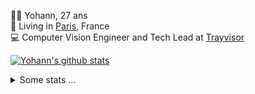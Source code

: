 <p>
  👨🏻 <bold>Yohann</bold>, 27 ans<br/>
  💼 Living in <a href="https://www.google.com/maps?q=paris">Paris</a>, France<br/>
  💻 Computer Vision Engineer and Tech Lead at <a href="https://trayvisor.com/">Trayvisor</a><br/>
</p>

<a href="https://github.com/anuraghazra/github-readme-stats"><img align="center" src="https://github-readme-stats-go94hl40s-yohann84l.vercel.app//api?username=yohann84L&show_icons=true&include_all_commits=true" alt="Yohann's github stats" /> </a>


<details>
  <summary>Some stats ...</summary><br/>
  

<!--START_SECTION:waka-->
![Code Time](http://img.shields.io/badge/Code%20Time-1%2C129%20hrs%2023%20mins-blue)

![Profile Views](http://img.shields.io/badge/Profile%20Views-0-blue)

**🐱 My GitHub Data** 

> 📦 440.8 kB Used in GitHub's Storage 
 > 
> 🏆 1,174 Contributions in the Year 2024
 > 
> 🚫 Not Opted to Hire
 > 
> 📜 26 Public Repositories 
 > 
> 🔑 21 Private Repositories 
 > 
**I'm an Early 🐤** 

```text
🌞 Morning                18961 commits       ████████░░░░░░░░░░░░░░░░░   30.95 % 
🌆 Daytime                34786 commits       ██████████████░░░░░░░░░░░   56.78 % 
🌃 Evening                7373 commits        ███░░░░░░░░░░░░░░░░░░░░░░   12.03 % 
🌙 Night                  145 commits         ░░░░░░░░░░░░░░░░░░░░░░░░░   00.24 % 
```
📅 **I'm Most Productive on Wednesday** 

```text
Monday                   11423 commits       █████░░░░░░░░░░░░░░░░░░░░   18.65 % 
Tuesday                  11327 commits       █████░░░░░░░░░░░░░░░░░░░░   18.49 % 
Wednesday                13026 commits       █████░░░░░░░░░░░░░░░░░░░░   21.26 % 
Thursday                 12145 commits       █████░░░░░░░░░░░░░░░░░░░░   19.82 % 
Friday                   12133 commits       █████░░░░░░░░░░░░░░░░░░░░   19.80 % 
Saturday                 397 commits         ░░░░░░░░░░░░░░░░░░░░░░░░░   00.65 % 
Sunday                   814 commits         ░░░░░░░░░░░░░░░░░░░░░░░░░   01.33 % 
```


📊 **This Week I Spent My Time On** 

```text
🕑︎ Time Zone: Europe/Paris

💬 Programming Languages: 
No Activity Tracked This Week

🔥 Editors: 
No Activity Tracked This Week

💻 Operating System: 
No Activity Tracked This Week
```

**I Mostly Code in Python** 

```text
Python                   29 repos            ██████████████░░░░░░░░░░░   56.86 % 
Jupyter Notebook         5 repos             ██░░░░░░░░░░░░░░░░░░░░░░░   09.80 % 
JavaScript               3 repos             █░░░░░░░░░░░░░░░░░░░░░░░░   05.88 % 
HTML                     2 repos             █░░░░░░░░░░░░░░░░░░░░░░░░   03.92 % 
Shell                    1 repo              ░░░░░░░░░░░░░░░░░░░░░░░░░   01.96 % 
```




 Last Updated on 09/10/2024 00:37:53 UTC
<!--END_SECTION:waka-->
